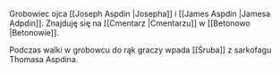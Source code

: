 Grobowiec ojca [[Joseph Aspdin |Josepha]] i [[James Aspdin |Jamesa Adpdin]]. Znajduję się na [[Cmentarz |Cmentarzu]] w [[Betonowo |Betonowie]].

Podczas walki w grobowcu do rąk graczy wpada [[Śruba]] z sarkofagu Thomasa Aspdina. 